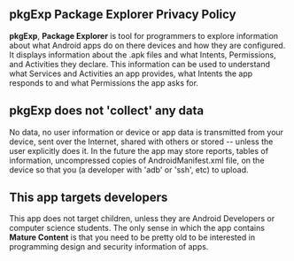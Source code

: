## pkgExp Package Explorer Privacy Policy

**pkgExp**, **Package Explorer** is tool for programmers to explore information about what Android apps do on there devices and how they are configured.  It displays information about the .apk files and what Intents, Permissions, and Activities they declare.  This information can be used to understand what Services and Activities an app provides, what Intents the app responds to and what Permissions the app asks for.

## pkgExp does not 'collect' any data 

No data, no user information or device or app data is transmitted from your device, sent over the Internet, shared with others or stored -- unless the user explicitly does it.  In the future the app may store reports, tables of information, uncompressed copies of AndroidManifest.xml file, on the device so that you (a developer with 'adb' or 'ssh', etc) to upload.

## This app targets developers

This app does not target children, unless they are Android Developers or computer science students.  The only sense in which the app contains **Mature Content** is that you need to be pretty old to be interested in programming design and security information of apps.
